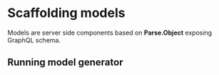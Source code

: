 # Scaffolding models

Models are server side components based on **Parse.Object** exposing GraphQL schema.  

## Running model generator